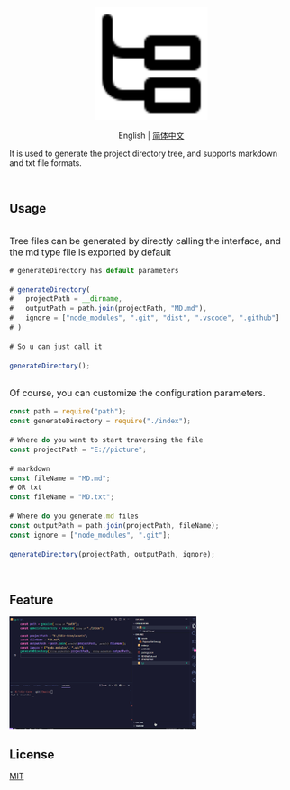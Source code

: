 <p align="center">
<img height="200" src="./assets/PajamasFileTree.svg" alt="Dir-Tree">
</p>
<p align="center"> English | <a href="./README_zh.md">简体中文</a></p>

It is used to generate the project directory tree, and supports markdown and txt file formats.

<br>

## Usage

<br>
<span style="font-size:16px;">Tree files can be generated by directly calling the interface, and the md type file is exported by default</span>

<br>

```js
# generateDirectory has default parameters

# generateDirectory(
#   projectPath = __dirname,
#   outputPath = path.join(projectPath, "MD.md"),
#   ignore = ["node_modules", ".git", "dist", ".vscode", ".github"]
# )

# So u can just call it

generateDirectory();

```

<br>
<span style="font-size:16px;">
Of course, you can customize the configuration parameters.
</span>

<br>

```js
const path = require("path");
const generateDirectory = require("./index");

# Where do you want to start traversing the file
const projectPath = "E://picture";

# markdown
const fileName = "MD.md";
# OR txt
const fileName = "MD.txt";

# Where do you generate.md files
const outputPath = path.join(projectPath, fileName);
const ignore = ["node_modules", ".git"];

generateDirectory(projectPath, outputPath, ignore);

```

<br>

## Feature

<img height="200" src="./assets/d1.gif" alt="Dir-Tree">

## License

[MIT](./license)
